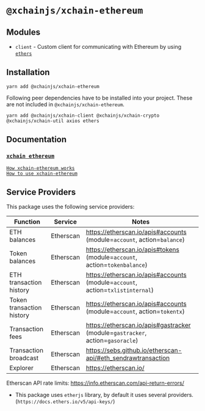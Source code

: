 # `@xchainjs/xchain-ethereum`

## Modules

- `client` - Custom client for communicating with Ethereum by using [`ethers`](https://github.com/ethers-io/ethers.js)

## Installation

```
yarn add @xchainjs/xchain-ethereum
```

Following peer dependencies have to be installed into your project. These are not included in `@xchainjs/xchain-ethereum`.

```
yarn add @xchainjs/xchain-client @xchainjs/xchain-crypto @xchainjs/xchain-util axios ethers
```

## Documentation

### [`xchain ethereum`](http://docs.xchainjs.org/xchain-client/xchain-ethereum/)

[`How xchain-ethereum works`](http://docs.xchainjs.org/xchain-client/xchain-ethereum/how-it-works.html)\
[`How to use xchain-ethereum`](http://docs.xchainjs.org/xchain-client/xchain-ethereum/how-to-use.html)

## Service Providers

This package uses the following service providers:

| Function                  | Service   | Notes                                                                          |
| ------------------------- | --------- | ------------------------------------------------------------------------------ |
| ETH balances              | Etherscan | https://etherscan.io/apis#accounts (module=`account`, action=`balance`)        |
| Token balances            | Etherscan | https://etherscan.io/apis#tokens (module=`account`, action=`tokenbalance`)     |
| ETH transaction history   | Etherscan | https://etherscan.io/apis#accounts (module=`account`, action=`txlistinternal`) |
| Token transaction history | Etherscan | https://etherscan.io/apis#accounts (module=`account`, action=`tokentx`)        |
| Transaction fees          | Etherscan | https://etherscan.io/apis#gastracker (module=`gastracker`, action=`gasoracle`) |
| Transaction broadcast     | Etherscan | https://sebs.github.io/etherscan-api/#eth_sendrawtransaction                   |
| Explorer                  | Etherscan | https://etherscan.io/                                                          |

Etherscan API rate limits: https://info.etherscan.com/api-return-errors/

- This package uses `etherjs` library, by default it uses several providers. (`https://docs.ethers.io/v5/api-keys/`)
